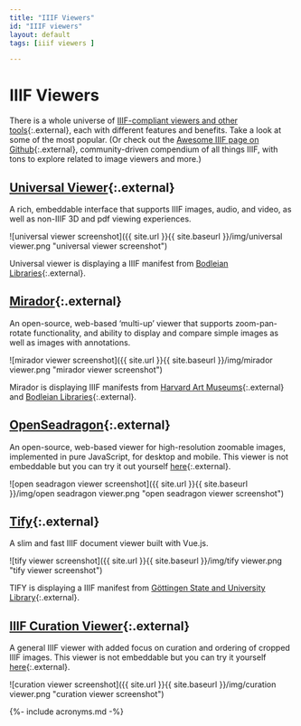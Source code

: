 ```yaml
---
title: "IIIF Viewers"
id: "IIIF viewers"
layout: default
tags: [iiif viewers ]

---
```


# IIIF Viewers

There is a whole universe of [IIIF-compliant viewers and other tools](https://github.com/IIIF/awesome-iiif){:.external}, each with different features and benefits. Take a look at some of the most popular. (Or check out the [Awesome IIIF page on Github](https://github.com/IIIF/awesome-iiif){:.external}, community-driven compendium of all things IIIF, with tons to explore related to image viewers and more.)


## [Universal Viewer](https://github.com/UniversalViewer/universalviewer){:.external}

A rich, embeddable interface that supports IIIF images, audio, and video, as well as non-IIIF 3D and pdf viewing experiences.

![universal viewer screenshot]({{ site.url }}{{ site.baseurl }}/img/universal viewer.png "universal viewer screenshot")

Universal viewer is displaying a IIIF manifest from [Bodleian Libraries](https://iiif.bodleian.ox.ac.uk/iiif/manifest/ae9f6cca-ae5c-4149-8fe4-95e6eca1f73c.json){:.external}.

## [Mirador](https://github.com/IIIF/mirador){:.external}

An open-source, web-based ‘multi-up’ viewer that supports zoom-pan-rotate functionality, and ability to display and compare simple images as well as images with annotations.

![mirador viewer screenshot]({{ site.url }}{{ site.baseurl }}/img/mirador viewer.png "mirador viewer screenshot")

Mirador is displaying IIIF manifests from [Harvard Art Museums](https://iiif.harvardartmuseums.org/manifests/object/299843){:.external} and [Bodleian Libraries](https://iiif.bodleian.ox.ac.uk/iiif/manifest/e32a277e-91e2-4a6d-8ba6-cc4bad230410.json){:.external}.

## [OpenSeadragon](https://openseadragon.github.io/examples/tilesource-iiif/){:.external}

An open-source, web-based viewer for high-resolution zoomable images, implemented in pure JavaScript, for desktop and mobile. This viewer is not embeddable but you can try it out yourself [here](http://codh.rois.ac.jp/software/iiif-curation-viewer/demo/?curation=https://gist.githubusercontent.com/2SC1815J/18e1228c52a6650c64902142ed7496f8/raw/7a247b64b6e22357e83f573b7283e31f3111af68/curation_kibutsu.json&pos=4){:.external}.

![open seadragon viewer screenshot]({{ site.url }}{{ site.baseurl }}/img/open seadragon viewer.png "open seadragon viewer screenshot")

## [Tify](https://github.com/subugoe/tify){:.external} 

A slim and fast IIIF document viewer built with Vue.js.

![tify viewer screenshot]({{ site.url }}{{ site.baseurl }}/img/tify viewer.png "tify viewer screenshot")


TIFY is displaying a IIIF manifest from [Göttingen State and University Library](https://manifests.sub.uni-goettingen.de/iiif/presentation/PPN857449303/manifest){:.external}.

## [IIIF Curation Viewer](http://codh.rois.ac.jp/software/iiif-curation-viewer/){:.external}

A general IIIF viewer with added focus on curation and ordering of cropped IIIF images. This viewer is not embeddable but you can try it yourself[ here](http://codh.rois.ac.jp/software/iiif-curation-viewer/demo/?manifest=http://codh.rois.ac.jp/pmjt/book/200024363/manifest.json&lang=en){:.external}.

![curation viewer screenshot]({{ site.url }}{{ site.baseurl }}/img/curation viewer.png "curation viewer screenshot")


{%- include acronyms.md -%}